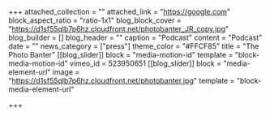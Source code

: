 +++
attached_collection = ""
attached_link = "https://google.com"
block_aspect_ratio = "ratio-1x1"
blog_block_cover = "https://d1sf55qlb7p6hz.cloudfront.net/photobanter_JR_copy.jpg"
blog_builder = []
blog_header = ""
caption = "Podcast"
content = "Podcast"
date = ""
news_category = ["press"]
theme_color = "#FFCF85"
title = "The Photo Banter"
[[blog_slider]]
block = "media-motion-id"
template = "block-media-motion-id"
vimeo_id = 523950651
[[blog_slider]]
block = "media-element-url"
image = "https://d1sf55qlb7p6hz.cloudfront.net/photobanter.jpg"
template = "block-media-element-url"

+++
